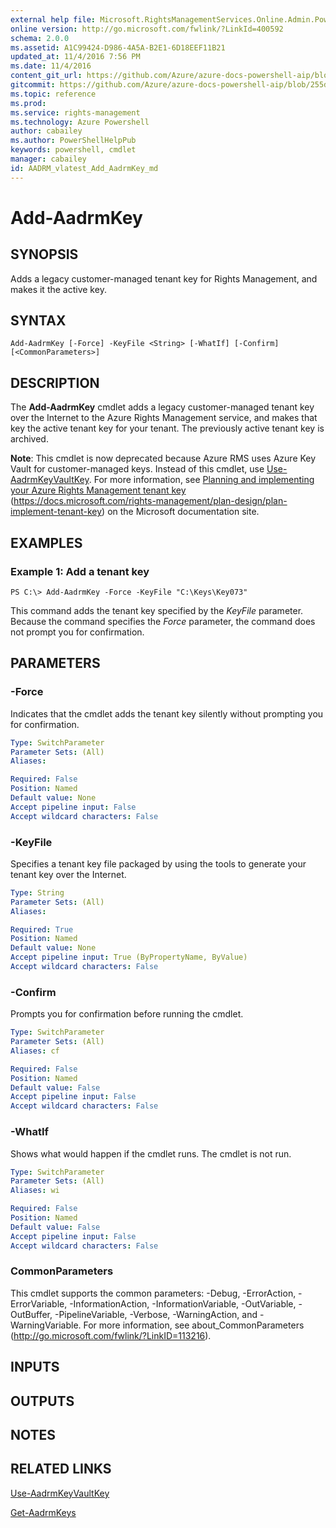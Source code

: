```yaml
---
external help file: Microsoft.RightsManagementServices.Online.Admin.PowerShell.dll-Help.xml
online version: http://go.microsoft.com/fwlink/?LinkId=400592
schema: 2.0.0
ms.assetid: A1C99424-D986-4A5A-B2E1-6D18EEF11B21
updated_at: 11/4/2016 7:56 PM
ms.date: 11/4/2016
content_git_url: https://github.com/Azure/azure-docs-powershell-aip/blob/master/Azure%20Information%20Protection/AADRM/vlatest/Add-AadrmKey.md
gitcommit: https://github.com/Azure/azure-docs-powershell-aip/blob/255ddad98222233495954a5753e4e2da2f26bc6d/Azure%20Information%20Protection/AADRM/vlatest/Add-AadrmKey.md
ms.topic: reference
ms.prod: 
ms.service: rights-management
ms.technology: Azure Powershell
author: cabailey
ms.author: PowerShellHelpPub
keywords: powershell, cmdlet
manager: cabailey
id: AADRM_vlatest_Add_AadrmKey_md
---
```


# Add-AadrmKey

## SYNOPSIS
Adds a legacy customer-managed tenant key for Rights Management, and makes it the active key.

## SYNTAX

```
Add-AadrmKey [-Force] -KeyFile <String> [-WhatIf] [-Confirm] [<CommonParameters>]
```

## DESCRIPTION
The **Add-AadrmKey** cmdlet adds a legacy customer-managed tenant key over the Internet to the Azure Rights Management service, and makes that key the active tenant key for your tenant.
The previously active tenant key is archived.

**Note**: This cmdlet is now deprecated because Azure RMS uses Azure Key Vault for customer-managed keys.
Instead of this cmdlet, use [Use-AadrmKeyVaultKey](./Use-AadrmKeyVaultKey.md).
For more information, see [Planning and implementing your Azure Rights Management tenant key](https://docs.microsoft.com/rights-management/plan-design/plan-implement-tenant-key) (https://docs.microsoft.com/rights-management/plan-design/plan-implement-tenant-key) on the Microsoft documentation site.

## EXAMPLES

### Example 1: Add a tenant key
```
PS C:\> Add-AadrmKey -Force -KeyFile "C:\Keys\Key073"
```

This command adds the tenant key specified by the *KeyFile* parameter.
Because the command specifies the *Force* parameter, the command does not prompt you for confirmation.

## PARAMETERS

### -Force
Indicates that the cmdlet adds the tenant key silently without prompting you for confirmation.

```yaml
Type: SwitchParameter
Parameter Sets: (All)
Aliases:

Required: False
Position: Named
Default value: None
Accept pipeline input: False
Accept wildcard characters: False
```

### -KeyFile
Specifies a tenant key file packaged by using the tools to generate your tenant key over the Internet.

```yaml
Type: String
Parameter Sets: (All)
Aliases:

Required: True
Position: Named
Default value: None
Accept pipeline input: True (ByPropertyName, ByValue)
Accept wildcard characters: False
```

### -Confirm
Prompts you for confirmation before running the cmdlet.

```yaml
Type: SwitchParameter
Parameter Sets: (All)
Aliases: cf

Required: False
Position: Named
Default value: False
Accept pipeline input: False
Accept wildcard characters: False
```

### -WhatIf
Shows what would happen if the cmdlet runs.
The cmdlet is not run.

```yaml
Type: SwitchParameter
Parameter Sets: (All)
Aliases: wi

Required: False
Position: Named
Default value: False
Accept pipeline input: False
Accept wildcard characters: False
```

### CommonParameters
This cmdlet supports the common parameters: -Debug, -ErrorAction, -ErrorVariable, -InformationAction, -InformationVariable, -OutVariable, -OutBuffer, -PipelineVariable, -Verbose, -WarningAction, and -WarningVariable. For more information, see about_CommonParameters (http://go.microsoft.com/fwlink/?LinkID=113216).

## INPUTS

## OUTPUTS

## NOTES

## RELATED LINKS

[Use-AadrmKeyVaultKey](xref:AADRM/vlatest/Use-AadrmKeyVaultKey.md)

[Get-AadrmKeys](xref:AADRM/vlatest/Get-AadrmKeys.md)
